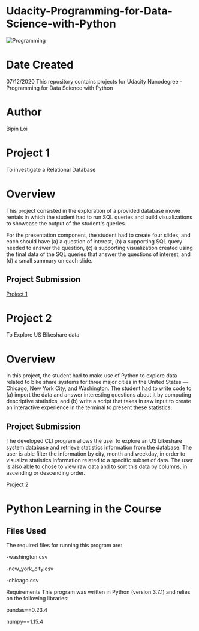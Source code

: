 # Udacity-Programming-for-Data-Science-with-Python

![Programming](https://user-images.githubusercontent.com/50086998/87258772-cf7f6980-c46b-11ea-9308-6bc982054f3d.jpg)


# Date Created
07/12/2020
This repository contains projects for Udacity Nanodegree - Programming for Data Science with Python

# Author
Bipin Loi

# Project 1

To investigate a Relational Database

# Overview
This project consisted in the exploration of a provided database movie rentals in which the student had to run SQL queries and build visualizations to showcase the output of the student's queries.

For the presentation component, the student had to create four slides, and each should have (a) a question of interest, (b) a supporting SQL query needed to answer the question, (c) a supporting visualization created using the final data of the SQL queries that answer the questions of interest, and (d) a small summary on each slide.

## Project Submission
[Project 1](https://github.com/loibipin/Udacity-Programming-for-Data-Science-with-Python/tree/master/Project%201%20SQL)


# Project 2

To Explore US Bikeshare data

# Overview
In this project, the student had to make use of Python to explore data related to bike share systems for three major cities in the United States — Chicago, New York City, and Washington. The student had to write code to (a) import the data and answer interesting questions about it by computing descriptive statistics, and (b) write a script that takes in raw input to create an interactive experience in the terminal to present these statistics.

## Project Submission

The developed CLI program allows the user to explore an US bikeshare system database and retrieve statistics information from the database. The user is able filter the information by city, month and weekday, in order to visualize statistics information related to a specific subset of data. The user is also able to chose to view raw data and to sort this data by columns, in ascending or descending order.

[Project 2](https://github.com/loibipin/Udacity-Programming-for-Data-Science-with-Python/tree/master/Project%202%20Python)


# Python Learning in the Course

## Files Used
The required files for running this program are:

  -washington.csv
  
  -new_york_city.csv
  
  -chicago.csv

Requirements
This program was written in Python (version 3.7.1) and relies on the following libraries:

pandas==0.23.4

numpy==1.15.4
